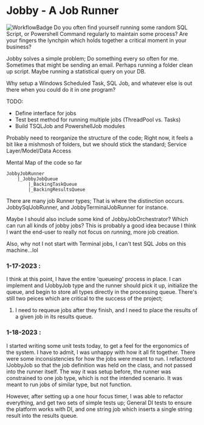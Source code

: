 # Jobby - A Job Runner
![WorkflowBadge](https://github.com/BenjaminDavidPinter/Jobby/actions/workflows/dotnet.yml/badge.svg)
Do you often find yourself running some random SQL Script, or Powershell Command regularly to maintain some process? Are your fingers the lynchpin which holds together a critical moment in your business?

Jobby solves a simple problem; Do something every so often for me. Sometimes that might be sending an email. Perhaps running a folder clean up script. Maybe running a statistical query on your DB. 

Why setup a Windows Scheduled Task, SQL Job, and whatever else is out there when you could do it in one program? 

TODO:
- Define interface for jobs
- Test best method for running multiple jobs (ThreadPool vs. Tasks)
- Build TSQLJob and PowershellJob modules

Probably need to reorganize the structure of the code; Right now, it feels a bit like a mishmosh of folders, but we should stick the standard; Service Layer/Model/Data Access

Mental Map of the code so far

```
JobbyJobRunner
    |_JobbyJobQueue
        |_BackingTaskQueue
        |_BackingResultsQueue
```

There are many job Runner types; That is where the distinction occurs. JobbySqlJobRunner, and JobbyTerminalJobRunner for instance.

Maybe I should also include some kind of JobbyJobOrchestrator? Which can run all kinds of jobby jobs? This is probably a good idea because I think I want the end-user to really not focus on *running*, more job creation.

Also, why not I not start with Terminal jobs, I can't test SQL Jobs on this machine...lol

### 1-17-2023 :
I think at this point, I have the entire 'queueing' process in place. I can implement and IJobbyJob<ResultT> type and the runner should pick it up,
initialize the queue, and begin to store all types directly in the processing queue. There's still two peices which are critical to the success of the project;
1. I need to requeue jobs after they finish, and I need to place the results of a given job in its results queue.

### 1-18-2023 :
I started writing some unit tests today, to get a feel for the ergonomics of the system. I have to admit, I was unhappy with how it all fit together. There were some inconsistencies for how the jobs were meant to run. I refactored IJobbyJob<T> so that the job definition was held on the class, and not passed into the runner itself. The way it was setup before, the runner was constrained to one job type, which is not the intended scenario. It was meant to run jobs of similar type, but not function.

However, after setting up a one hour focus timer, I was able to refactor everything, and get two sets of simple tests up; General DI tests to ensure the platform works with DI, and one string job which inserts a single string result into the results queue.